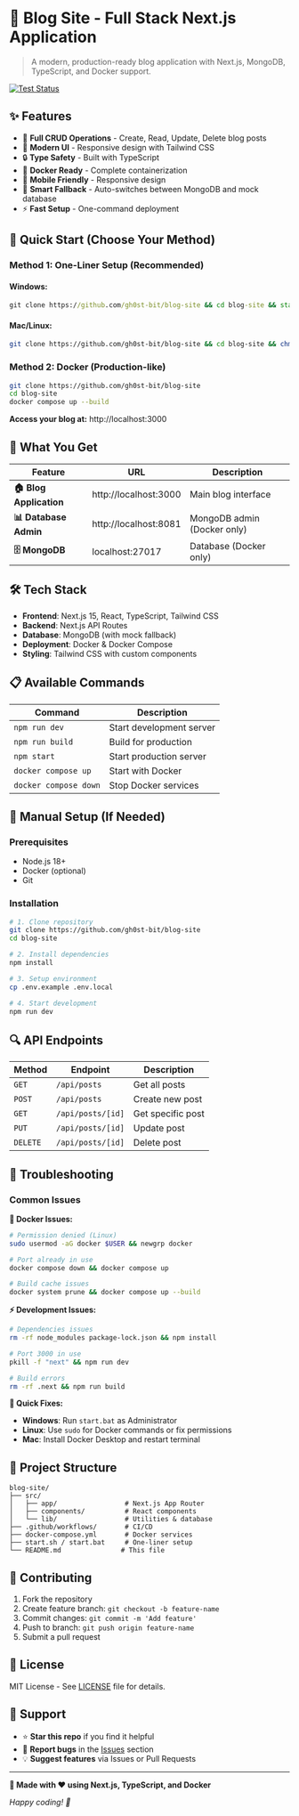# 📝 Blog Site - Full Stack Next.js Application

> A modern, production-ready blog application with Next.js, MongoDB, TypeScript, and Docker support.

[![Test Status](https://github.com/gh0st-bit/blog-site/workflows/Test%20Docker%20Setup/badge.svg)](https://github.com/gh0st-bit/blog-site/actions)

## ✨ Features

- 🚀 **Full CRUD Operations** - Create, Read, Update, Delete blog posts
- 🎨 **Modern UI** - Responsive design with Tailwind CSS
- 🔒 **Type Safety** - Built with TypeScript
- 🐳 **Docker Ready** - Complete containerization
- 📱 **Mobile Friendly** - Responsive design
- 🎯 **Smart Fallback** - Auto-switches between MongoDB and mock database
- ⚡ **Fast Setup** - One-command deployment

## 🚀 Quick Start (Choose Your Method)

### Method 1: One-Liner Setup (Recommended)

#### **Windows:**
```cmd
git clone https://github.com/gh0st-bit/blog-site && cd blog-site && start.bat
```

#### **Mac/Linux:**
```bash
git clone https://github.com/gh0st-bit/blog-site && cd blog-site && chmod +x start.sh && ./start.sh
```

### Method 2: Docker (Production-like)

```bash
git clone https://github.com/gh0st-bit/blog-site
cd blog-site
docker compose up --build
```

**Access your blog at:** http://localhost:3000

## 🎯 What You Get

| Feature | URL | Description |
|---------|-----|-------------|
| **🏠 Blog Application** | http://localhost:3000 | Main blog interface |
| **📊 Database Admin** | http://localhost:8081 | MongoDB admin (Docker only) |
| **🗄️ MongoDB** | localhost:27017 | Database (Docker only) |

## 🛠️ Tech Stack

- **Frontend**: Next.js 15, React, TypeScript, Tailwind CSS
- **Backend**: Next.js API Routes
- **Database**: MongoDB (with mock fallback)
- **Deployment**: Docker & Docker Compose
- **Styling**: Tailwind CSS with custom components

## 📋 Available Commands

| Command | Description |
|---------|-------------|
| `npm run dev` | Start development server |
| `npm run build` | Build for production |
| `npm start` | Start production server |
| `docker compose up` | Start with Docker |
| `docker compose down` | Stop Docker services |

## 🔧 Manual Setup (If Needed)

### Prerequisites
- Node.js 18+
- Docker (optional)
- Git

### Installation
```bash
# 1. Clone repository
git clone https://github.com/gh0st-bit/blog-site
cd blog-site

# 2. Install dependencies
npm install

# 3. Setup environment
cp .env.example .env.local

# 4. Start development
npm run dev
```

## 🔍 API Endpoints

| Method | Endpoint | Description |
|--------|----------|-------------|
| `GET` | `/api/posts` | Get all posts |
| `POST` | `/api/posts` | Create new post |
| `GET` | `/api/posts/[id]` | Get specific post |
| `PUT` | `/api/posts/[id]` | Update post |
| `DELETE` | `/api/posts/[id]` | Delete post |

## 🚨 Troubleshooting

### Common Issues

**🐳 Docker Issues:**
```bash
# Permission denied (Linux)
sudo usermod -aG docker $USER && newgrp docker

# Port already in use
docker compose down && docker compose up

# Build cache issues
docker system prune && docker compose up --build
```

**⚡ Development Issues:**
```bash
# Dependencies issues
rm -rf node_modules package-lock.json && npm install

# Port 3000 in use
pkill -f "next" && npm run dev

# Build errors
rm -rf .next && npm run build
```

**🔧 Quick Fixes:**
- **Windows**: Run `start.bat` as Administrator
- **Linux**: Use `sudo` for Docker commands or fix permissions
- **Mac**: Install Docker Desktop and restart terminal

## 📁 Project Structure

```
blog-site/
├── src/
│   ├── app/                 # Next.js App Router
│   ├── components/          # React components
│   └── lib/                 # Utilities & database
├── .github/workflows/       # CI/CD
├── docker-compose.yml       # Docker services
├── start.sh / start.bat     # One-liner setup
└── README.md               # This file
```

## 🤝 Contributing

1. Fork the repository
2. Create feature branch: `git checkout -b feature-name`
3. Commit changes: `git commit -m 'Add feature'`
4. Push to branch: `git push origin feature-name`
5. Submit a pull request

## 📄 License

MIT License - See [LICENSE](LICENSE) file for details.

## 🎉 Support

- ⭐ **Star this repo** if you find it helpful
- 🐛 **Report bugs** in the [Issues](https://github.com/gh0st-bit/blog-site/issues) section
- 💡 **Suggest features** via Issues or Pull Requests

---

**🚀 Made with ❤️ using Next.js, TypeScript, and Docker**

*Happy coding! 🎯*
